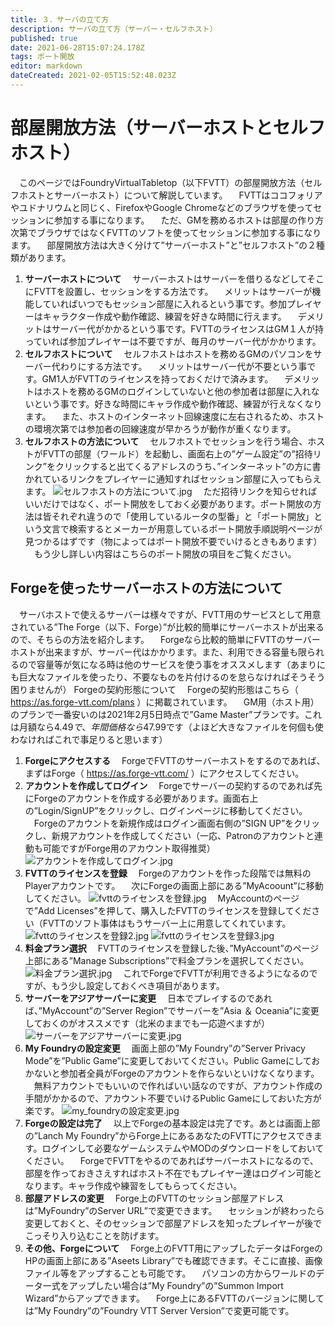 ```yaml
---
title: ３．サーバの立て方
description: サーバの立て方（サーバー・セルフホスト）
published: true
date: 2021-06-28T15:07:24.178Z
tags: ポート開放
editor: markdown
dateCreated: 2021-02-05T15:52:48.023Z
---
```


# 部屋開放方法（サーバーホストとセルフホスト）
　このページではFoundryVirtualTabletop（以下FVTT）の部屋開放方法（セルフホストとサーバーホスト）について解説しています。
　FVTTはココフォリアやユドナリウムと同じく、FirefoxやGoogle Chromeなどのブラウザを使ってセッションに参加する事になります。
　ただ、GMを務めるホストは部屋の作り方次第でブラウザではなくFVTTのソフトを使ってセッションに参加する事になります。
　部屋開放方法は大きく分けて”サーバーホスト”と”セルフホスト”の２種類があります。
01. **サーバーホストについて**
　サーバーホストはサーバーを借りるなどしてそこにFVTTを設置し、セッションをする方法です。
　メリットはサーバーが機能していればいつでもセッション部屋に入れるという事です。参加プレイヤーはキャラクター作成や動作確認、練習を好きな時間に行えます。
　デメリットはサーバー代がかかるという事です。FVTTのライセンスはGM１人が持っていれば参加プレイヤーは不要ですが、毎月のサーバー代がかかります。
02. **セルフホストについて**
　セルフホストはホストを務めるGMのパソコンをサーバー代わりにする方法です。
　メリットはサーバー代が不要という事です。GM1人がFVTTのライセンスを持っておくだけで済みます。
　デメリットはホストを務めるGMのログインしていないと他の参加者は部屋に入れないという事です。好きな時間にキャラ作成や動作確認、練習が行えなくなります。
　また、ホストのインターネット回線速度に左右されるため、ホストの環境次第では参加者の回線速度が早かろうが動作が重くなります。
03. **セルフホストの方法について**
　セルフホストでセッションを行う場合、ホストがFVTTの部屋（ワールド）を起動し、画面右上の”ゲーム設定”の”招待リンク”をクリックすると出てくるアドレスのうち、”インターネット”の方に書かれているリンクをプレイヤーに通知すればセッション部屋に入ってもらえます。
![セルフホストの方法について.jpg](/images/japanese-community/セルフホストの方法について.jpg)
　ただ招待リンクを知らせればいいだけではなく、ポート開放をしておく必要があります。ポート開放の方法は皆それぞれ違うので「使用しているルータの型番」と「ポート開放」という文言で検索するとメーカーが用意しているポート開放手順説明ページが見つかるはずです（物によってはポート開放不要でいけるときもあります）
　もう少し詳しい内容はこちらのポート開放の項目をご覧ください。

## Forgeを使ったサーバーホストの方法について
　サーバホストで使えるサーバーは様々ですが、FVTT用のサービスとして用意されている”The Forge（以下、Forge）”が比較的簡単にサーバーホストが出来るので、そちらの方法を紹介します。
　Forgeなら比較的簡単にFVTTのサーバーホストが出来ますが、サーバー代はかかります。また、利用できる容量も限られるので容量等が気になる時は他のサービスを使う事をオススメします（あまりにも巨大なファイルを使ったり、不要なものを片付けるのを怠らなければそうそう困りませんが）
Forgeの契約形態について
　Forgeの契約形態はこちら（ https://as.forge-vtt.com/plans ）に掲載されています。
　GM用（ホスト用）のプランで一番安いのは2021年2月5日時点で”Game Master”プランです。これは月額なら$4.49で、年間価格なら$47.99です（よほど大きなファイルを何個も使わなければこれで事足りると思います）
01. **Forgeにアクセスする**
　ForgeでFVTTのサーバーホストをするのであれば、まずはForge（ https://as.forge-vtt.com/ ）にアクセスしてください。
02. **アカウントを作成してログイン**
　Forgeでサーバーの契約するのであれば先にForgeのアカウントを作成する必要があります。画面右上の”Login/SignUP”をクリックし、ログインページに移動してください。
　Forgeのアカウントを新規作成はログイン画面右側の”SIGN UP”をクリックし、新規アカウントを作成してください（一応、Patronのアカウントと連動も可能ですがForge用のアカウント取得推奨）
![アカウントを作成してログイン.jpg](/images/japanese-community/アカウントを作成してログイン.jpg)
03. **FVTTのライセンスを登録**
　Forgeのアカウントを作った段階では無料のPlayerアカウントです。
　次にForgeの画面上部にある”MyAcoount”に移動してください。
![fvttのライセンスを登録.jpg](/images/japanese-community/fvttのライセンスを登録.jpg)
　MyAccountのページで”Add Licenses”を押して、購入したFVTTのライセンスを登録してください（FVTTのソフト事体はもうサーバー上に用意してくれています。
![fvttのライセンスを登録2.jpg](/images/japanese-community/fvttのライセンスを登録2.jpg)
![fvttのライセンスを登録3.jpg](/images/japanese-community/fvttのライセンスを登録3.jpg)
04. **料金プラン選択**
　FVTTのライセンスを登録した後、”MyAccount”のページ上部にある”Manage Subscriptions”で料金プランを選択してください。
![料金プラン選択.jpg](/images/japanese-community/料金プラン選択.jpg)
　これでForgeでFVTTが利用できるようになるのですが、もう少し設定しておくべき項目があります。
05. **サーバーをアジアサーバーに変更**
　日本でプレイするのであれば、”MyAccount”の”Server Region”でサーバーを”Asia ＆ Oceania”に変更しておくのがオススメです（北米のままでも一応遊べますが）
![サーバーをアジアサーバーに変更.jpg](/images/japanese-community/サーバーをアジアサーバーに変更.jpg)
06. **My Foundryの設定変更**
　画面上部の”My Foundry”の”Server Privacy Mode”を”Public Game”に変更しておいてください。Public Gameにしておかないと参加者全員がForgeのアカウントを作らないといけなくなります。
　無料アカウントでもいいので作ればいい話なのですが、アカウント作成の手間がかかるので、アカウント不要でいけるPublic Gameにしておいた方が楽です。
![my_foundryの設定変更.jpg](/images/japanese-community/my_foundryの設定変更.jpg)
07. **Forgeの設定は完了**
　以上でForgeの基本設定は完了です。あとは画面上部の”Lanch My Foundry”からForge上にあるあなたのFVTTにアクセスできます。ログインして必要なゲームシステムやMODのダウンロードをしておいてください。
　ForgeでFVTTをやるのであればサーバーホストになるので、部屋を作っておきさえすればホスト不在でもプレイヤー達はログイン可能となります。キャラ作成や練習をしてもらってください。
08. **部屋アドレスの変更**
　Forge上のFVTTのセッション部屋アドレスは”MyFoundry”のServer URL”で変更できます。
　セッションが終わったら変更しておくと、そのセッションで部屋アドレスを知ったプレイヤーが後でこっそり入り込むことを防げます。
09. **その他、Forgeについて**
　Forge上のFVTT用にアップしたデータはForgeのHPの画面上部にある”Aseets Library”でも確認できます。そこに直接、画像ファイル等をアップすることも可能です。
　パソコンの方からワールドのデータ一式をアップしたい場合は”My Foundry”の”Summon Import Wizard”からアップできます。
　Forge上にあるFVTTのバージョンに関しては”My Foundry”の”Foundry VTT Server Version”で変更可能です。